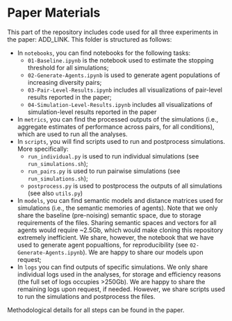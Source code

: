 # Paper Materials
This part of the repository includes code used for all three experiments in the paper: ADD_LINK.
This folder is structured as follows:
- In `notebooks`, you can find notebooks for the following tasks:
    - `01-Baseline.ipynb` is the notebook used to estimate the stopping threshold for all simulations;
    - `02-Generate-Agents.ipynb` is used to generate agent populations of increasing diversity pairs;
    - `03-Pair-Level-Results.ipynb` includes all visualizations of pair-level results reported in the paper;
    - `04-Simulation-Level-Results.ipynb` includes all visualizations of simulation-level results reported in the paper
- In `metrics`, you can find the processed outputs of the simulations (i.e., aggregate estimates of performance across pairs, for all conditions), which are used to run all the analyses.
- In `scripts`, you will find scripts used to run and postprocess simulations. More specifically:
    - `run_individual.py` is used to run individual simulations (see `run_simulations.sh`);
    - `run_pairs.py` is used to run pairwise simulations (see `run_simulations.sh`);
    - `postprocess.py` is used to postprocess the outputs of all simulations (see also `utils.py`)
- In `models`, you can find semantic models and distance matrices used for simulations (i.e., the semantic memories of agents). Note that we only share the baseline (pre-noising) semantic space, due to storage requirements of the files. Sharing semantic spaces and vectors for all agents would require ~2.5Gb, which would make cloning this repository extremely inefficient. We share, however, the notebook that we have used to generate agent popualtions, for reproducibility (see `02-Generate-Agents.ipynb`). We are happy to share our models upon request;
- In `logs` you can find outputs of specific simulations. We only share individual logs used in the analyses, for storage and efficiency reasons (the full set of logs occupies >250Gb). We are happy to share the remaining logs upon request, if needed. However, we share scripts used to run the simulations and postprocess the files.

Methodological details for all steps can be found in the paper.
